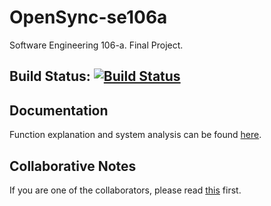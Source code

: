 # OpenSync-se106a
Software Engineering 106-a. Final Project.

## Build Status: [![Build Status](https://travis-ci.org/Neol-d2022/OpenSync-se106a.svg?branch=master)](https://travis-ci.org/Neol-d2022/OpenSync-se106a)

## Documentation
Function explanation and system analysis can be found [here](https://hackmd.io/s/SyFbyYYAb).

## Collaborative Notes
If you are one of the collaborators, please read [this](CONTRIBUTING.md) first.
